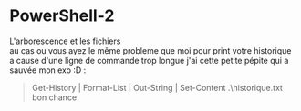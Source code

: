 # PowerShell-2
L'arborescence et les fichiers  
au cas ou vous ayez le même probleme que moi pour print votre historique a cause d'une ligne de commande trop longue j'ai cette petite pépite qui a sauvée mon exo :D :
>Get-History | Format-List | Out-String | Set-Content .\historique.txt  
bon chance
